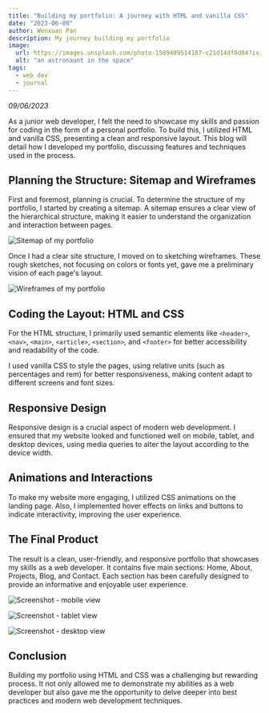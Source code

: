 ```yaml
---
title: "Building my portfolio: A journey with HTML and vanilla CSS"
date: "2023-06-09"
author: Wenxuan Pan
description: My journey building my portfolio
image:
  url: https://images.unsplash.com/photo-1589409514187-c21d14df0d04?ixid=MnwxMjA3fDB8MHxwaG90by1wYWdlfHx8fGVufDB8fHx8&ixlib=rb-1.2.1&auto=format&fit=crop&w=1650&q=80
  alt: "an astronaunt in the space"
tags:
  - web dev
  - journal
---
```


_09/06/2023_

As a junior web developer, I felt the need to showcase my skills and passion for coding in the form of a personal portfolio. To build this, I utilized HTML and vanilla CSS, presenting a clean and responsive layout. This blog will detail how I developed my portfolio, discussing features and techniques used in the process.

## Planning the Structure: Sitemap and Wireframes

First and foremost, planning is crucial. To determine the structure of my portfolio, I started by creating a sitemap. A sitemap ensures a clear view of the hierarchical structure, making it easier to understand the organization and interaction between pages.

![Sitemap of my portfolio](@images/blog-img/portfolio-1-sitemap.png)

Once I had a clear site structure, I moved on to sketching wireframes. These rough sketches, not focusing on colors or fonts yet, gave me a preliminary vision of each page's layout.

![Wireframes of my portfolio](@images/blog-img/portfolio-2-wireframes.png)

## Coding the Layout: HTML and CSS

For the HTML structure, I primarily used semantic elements like `<header>`, `<nav>`, `<main>`, `<article>`, `<section>`, and `<footer>` for better accessibility and readability of the code.

I used vanilla CSS to style the pages, using relative units (such as percentages and rem) for better responsiveness, making content adapt to different screens and font sizes.

## Responsive Design

Responsive design is a crucial aspect of modern web development. I ensured that my website looked and functioned well on mobile, tablet, and desktop devices, using media queries to alter the layout according to the device width.

## Animations and Interactions

To make my website more engaging, I utilized CSS animations on the landing page. Also, I implemented hover effects on links and buttons to indicate interactivity, improving the user experience.

## The Final Product

The result is a clean, user-friendly, and responsive portfolio that showcases my skills as a web developer. It contains five main sections: Home, About, Projects, Blog, and Contact. Each section has been carefully designed to provide an informative and enjoyable user experience.

![Screenshot - mobile view](@images/blog-img/portfolio-3-mobile-view.png)

![Screenshot - tablet view](@images/blog-img/portfolio-4-tablet-view.png)

![Screenshot - desktop view](@images/blog-img/portfolio-5-desktop-view.png)

## Conclusion

Building my portfolio using HTML and CSS was a challenging but rewarding process. It not only allowed me to demonstrate my abilities as a web developer but also gave me the opportunity to delve deeper into best practices and modern web development techniques.
